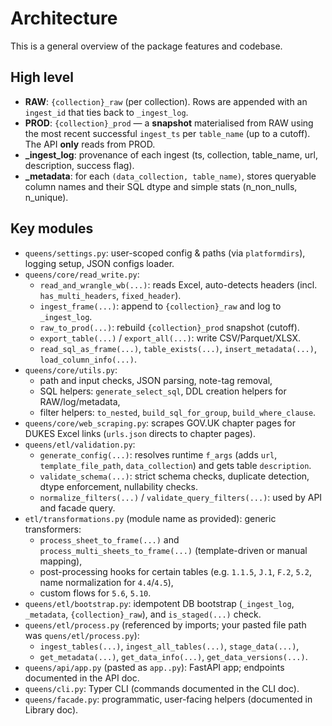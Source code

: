 # Architecture

This is a general overview of the package features and codebase.

## High level
- **RAW**: `{collection}_raw` (per collection). Rows are appended with an `ingest_id` that ties back to `_ingest_log`.
- **PROD**: `{collection}_prod` — a **snapshot** materialised from RAW using the most recent successful `ingest_ts` per `table_name` (up to a cutoff). The API **only** reads from PROD.
- **_ingest_log**: provenance of each ingest (ts, collection, table_name, url, description, success flag).
- **_metadata**: for each `(data_collection, table_name)`, stores queryable column names and their SQL dtype and simple stats (n_non_nulls, n_unique).

## Key modules

- `queens/settings.py`: user-scoped config & paths (via `platformdirs`), logging setup, JSON configs loader.
- `queens/core/read_write.py`:
  - `read_and_wrangle_wb(...)`: reads Excel, auto-detects headers (incl. `has_multi_headers`, `fixed_header`).
  - `ingest_frame(...)`: append to `{collection}_raw` and log to `_ingest_log`.
  - `raw_to_prod(...)`: rebuild `{collection}_prod` snapshot (cutoff).
  - `export_table(...)` / `export_all(...)`: write CSV/Parquet/XLSX.
  - `read_sql_as_frame(...)`, `table_exists(...)`, `insert_metadata(...)`, `load_column_info(...)`.
- `queens/core/utils.py`:
  - path and input checks, JSON parsing, note-tag removal,
  - SQL helpers: `generate_select_sql`, DDL creation helpers for RAW/log/metadata,
  - filter helpers: `to_nested`, `build_sql_for_group`, `build_where_clause`.
- `queens/core/web_scraping.py`: scrapes GOV.UK chapter pages for DUKES Excel links (`urls.json` directs to chapter pages).
- `queens/etl/validation.py`:
  - `generate_config(...)`: resolves runtime `f_args` (adds `url`, `template_file_path`, `data_collection`) and gets table `description`.
  - `validate_schema(...)`: strict schema checks, duplicate detection, dtype enforcement, nullability checks.
  - `normalize_filters(...)` / `validate_query_filters(...)`: used by API and facade query.
- `etl/transformations.py` (module name as provided): generic transformers:
  - `process_sheet_to_frame(...)` and `process_multi_sheets_to_frame(...)` (template-driven or manual mapping),
  - post-processing hooks for certain tables (e.g. `1.1.5`, `J.1`, `F.2`, `5.2`, name normalization for `4.4`/`4.5`),
  - custom flows for `5.6`, `5.10`.
- `queens/etl/bootstrap.py`: idempotent DB bootstrap (`_ingest_log`, `_metadata`, `{collection}_raw`), and `is_staged(...)` check.
- `queens/etl/process.py` (referenced by imports; your pasted file path was `quens/etl/process.py`):
  - `ingest_tables(...)`, `ingest_all_tables(...)`, `stage_data(...)`,
  - `get_metadata(...)`, `get_data_info(...)`, `get_data_versions(...)`.
- `queens/api/app.py` (pasted as `app..py`): FastAPI app; endpoints documented in the API doc.
- `queens/cli.py`: Typer CLI (commands documented in the CLI doc).
- `queens/facade.py`: programmatic, user-facing helpers (documented in Library doc).


